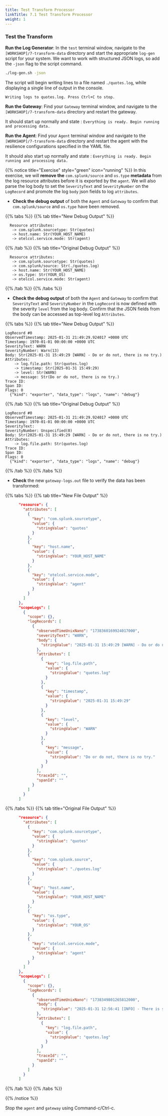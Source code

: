 ```yaml
---
title: Test Transform Processor
linkTitle: 7.1 Test Transform Processor
weight: 1
---
```


### Test the Transform

**Run the Log Generator**:
In the `test` terminal window, navigate to the `[WORKSHOP]/7-transform-data` directory and start the appropriate `log-gen` script for your system. We want to work with structured JSON logs, so add the `-json` flag to the script command. 

```sh
./log-gen.sh -json
```

The script will begin writing lines to a file named `./quotes.log`, while displaying a single line of output in the console. 

 ```txt
 Writing logs to quotes.log. Press Ctrl+C to stop.
 ```

**Run the Gateway**:
Find your `Gateway` terminal window, and navigate to the `[WORKSHOP]/7-transform-data` directory and restart the gateway.

It should start up normally and state : `Everything is ready. Begin running and processing data.`

**Run the Agent**:
Find your `Agent` terminal window and navigate to the `[WORKSHOP]/7-transform-data` directory and restart the agent with the resilience configurations specified in the YAML file.

It should also start up normally and state : `Everything is ready. Begin running and processing data.`

{{% notice title="Exercise" style="green" icon="running" %}}
In this exercise, we will **remove the** `com.splunk/source` and `os.type` **metadata** from the log resource attributes before it is exported by the `agent`. We will also parse the log body to set the `SeverityText` and `SeverityNumber` on the `LogRecord` and promote the log `body` json fields to log `attributes`.

- **Check the debug output** of both the `Agent` and `Gateway` to confirm that `com.splunk/source` and `os.type` have been removed.

{{% tabs %}}
{{% tab title="New Debug Output" %}}

  ```text
    Resource attributes:
     -> com.splunk.sourcetype: Str(quotes)
     -> host.name: Str(YOUR_HOST_NAME)
     -> otelcol.service.mode: Str(agent)
  ```

{{% /tab %}}
{{% tab title="Original Debug Output" %}}

  ```text
    Resource attributes:
     -> com.splunk.sourcetype: Str(quotes)
     -> com.splunk/source: Str(./quotes.log)
     -> host.name: Str(YOUR_HOST_NAME)
     -> os.type: Str(YOUR_OS)
     -> otelcol.service.mode: Str(agent)
  ```

{{% /tab %}}
{{% /tabs %}}

- **Check the debug output** of both the `Agent` and `Gateway` to confirm that `SeverityText` and `SeverityNumber` in the `LogRecord` is now defined with the severity `level` from the log body. Confirm that the JSON fields from the body can be accessed as top-level log `Attributes`.

{{% tabs %}}
{{% tab title="New Debug Output" %}}

  ```text
  LogRecord #0
  ObservedTimestamp: 2025-01-31 21:49:29.924017 +0000 UTC
  Timestamp: 1970-01-01 00:00:00 +0000 UTC
  SeverityText: WARN
  SeverityNumber: Warn(13)
  Body: Str(2025-01-31 15:49:29 [WARN] - Do or do not, there is no try.)
  Attributes:
      -> log.file.path: Str(quotes.log)
      -> timestamp: Str(2025-01-31 15:49:29)
      -> level: Str(WARN)
      -> message: Str(Do or do not, there is no try.)
  Trace ID:
  Span ID:
  Flags: 0
    {"kind": "exporter", "data_type": "logs", "name": "debug"}
  ```

{{% /tab %}}
{{% tab title="Original Debug Output" %}}

  ```text
  LogRecord #0
  ObservedTimestamp: 2025-01-31 21:49:29.924017 +0000 UTC
  Timestamp: 1970-01-01 00:00:00 +0000 UTC
  SeverityText: 
  SeverityNumber: Unspecified(0)
  Body: Str(2025-01-31 15:49:29 [WARN] - Do or do not, there is no try.)
  Attributes:
      -> log.file.path: Str(quotes.log)
  Trace ID:
  Span ID:
  Flags: 0
    {"kind": "exporter", "data_type": "logs", "name": "debug"}
  ```

{{% /tab %}}
{{% /tabs %}}

- **Check** the new `gateway-logs.out` file to verify the data has been transformed:

{{% tabs %}}
{{% tab title="New File Output" %}}

  ```json
        "resource": {
          "attributes": [
            {
              "key": "com.splunk.sourcetype",
              "value": {
                "stringValue": "quotes"
              }
            },
            {
              "key": "host.name",
              "value": {
                "stringValue": "YOUR_HOST_NAME"
              }
            },
            {
              "key": "otelcol.service.mode",
              "value": {
                "stringValue": "agent"
              }
            }
          ]
        },
        "scopeLogs": [
          {
            "scope": {},
            "logRecords": [
              {
                "observedTimeUnixNano": "1738360169924017000",
                "severityText": "WARN",
                "body": {
                  "stringValue": "2025-01-31 15:49:29 [WARN] - Do or do not, there is no try."
                },
                "attributes": [
                  {
                    "key": "log.file.path",
                    "value": {
                      "stringValue": "quotes.log"
                    }
                  },
                  {
                    "key": "timestamp",
                    "value": {
                      "stringValue": "2025-01-31 15:49:29"
                    }
                  },
                  {
                    "key": "level",
                    "value": {
                      "stringValue": "WARN"
                    }
                  },
                  {
                    "key": "message",
                    "value": {
                      "stringValue": "Do or do not, there is no try."
                    }
                  }
                ],
                "traceId": "",
                "spanId": ""
              }
            ]
          }
        ]
  ```

{{% /tabs %}}
{{% tab title="Original File Output" %}}

  ```json
        "resource": {
          "attributes": [
            {
              "key": "com.splunk.sourcetype",
              "value": {
                "stringValue": "quotes"
              }
            },
            {
              "key": "com.splunk.source",
              "value": {
                "stringValue": "./quotes.log"
              }
            },
            {
              "key": "host.name",
              "value": {
                "stringValue": "YOUR_HOST_NAME"
              }
            },
            {
              "key": "os.type",
              "value": {
                "stringValue": "YOUR_OS"
              }
            },
            {
              "key": "otelcol.service.mode",
              "value": {
                "stringValue": "agent"
              }
            }
          ]
        },
        "scopeLogs": [
          {
            "scope": {},
            "logRecords": [
              {
                "observedTimeUnixNano": "1738349801265812000",
                "body": {
                  "stringValue": "2025-01-31 12:56:41 [INFO] - There is some good in this world, and it's worth fighting for."
                },
                "attributes": [
                  {
                    "key": "log.file.path",
                    "value": {
                      "stringValue": "quotes.log"
                    }
                  }
                ],
                "traceId": "",
                "spanId": ""
              }
            ]
          }
        ]
  ```

{{% /tab %}}
{{% /tabs %}}

{{% /notice %}}

Stop the `agent` and `gateway` using Command-c/Ctrl-c.